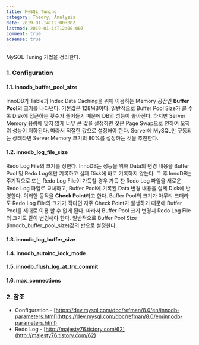 ```yaml
---
title: MySQL Tuning
category: Theory, Analysis
date: 2019-01-14T12:00:00Z
lastmod: 2019-01-14T12:00:00Z
comment: true
adsense: true
---
```


MySQL Tuning 기법을 정리한다.

### 1. Configuration

#### 1.1. innodb_buffer_pool_size

InnoDB가 Table과 Index Data Caching을 위해 이용하는 Memory 공간인 **Buffer Pool**의 크기를 나타낸다. 기본값은 128MB이다. 일반적으로 Buffer Pool Size가 클 수록 Disk에 접근하는 횟수가 줄어들기 때문에 DB의 성능이 좋아진다. 하지만 Server Memory 용량에 맞지 않게 너무 큰 값을 설정하면 잦은 Page Swap으로 인하여 오히려 성능이 저하된다. 따라서 적절한 값으로 설정해야 한다. Server에 MySQL만 구동되는 상태라면 Server Memory 크기의 80%를 설정하는 것을 추천한다.

#### 1.2. innodb_log_file_size

Redo Log File의 크기를 정한다. InnoDB는 성능을 위해 Data의 변경 내용을 Buffer Pool 및 Redo Log에만 기록하고 실제 Disk에 바로 기록하지 않는다. 그 후 InnoDB는 주기적으로 또는 Redo Log File이 가득찰 경우 가득 찬 Redo Log 파일을 새로운 Redo Log 파일로 교체하고, Buffer Pool에 기록된 Data 변경 내용을 실제 Disk에 반영한다. 이러한 동작을 **Check Point**라고 한다. Buffer Pool의 크기가 아무리 크더라도 Redo Log File의 크기가 작다면 자주 Check Point가 발생하기 때문에 Buffer Pool를 제대로 이용 할 수 없게 된다. 따라서 Buffer Pool 크기 변경시 Redo Log File의 크기도 같이 변경해야 한다. 일반적으로 Buffer Pool Size (innodb_buffer_pool_size)값의 반으로 설정한다.

#### 1.3. innodb_log_buffer_size

#### 1.4. innodb_autoinc_lock_mode

#### 1.5. innodb_flush_log_at_trx_commit

#### 1.6. max_connections

### 2. 참조

* Configuration - [https://dev.mysql.com/doc/refman/8.0/en/innodb-parameters.html](https://dev.mysql.com/doc/refman/8.0/en/innodb-parameters.html)
* Redo Log - [http://majesty76.tistory.com/62](http://majesty76.tistory.com/62)
